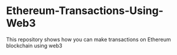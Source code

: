 # Ethereum-Transactions-Using-Web3
This repository shows how you can make transactions on Ethereum blockchain using web3
